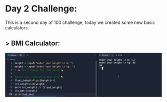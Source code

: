 # Day 2 Challenge:
This is a second day of 100 challenge, today we created some new basic calculators.
## > BMI Calculator:

![Print](./Images/Day_2/Day2-BMI_Calculator.png)